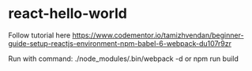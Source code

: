 # react-hello-world

Follow tutorial here https://www.codementor.io/tamizhvendan/beginner-guide-setup-reactjs-environment-npm-babel-6-webpack-du107r9zr

Run with command:
  ./node_modules/.bin/webpack -d
or
  npm run build